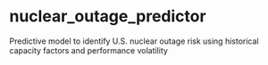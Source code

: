 # nuclear_outage_predictor
Predictive model to identify U.S. nuclear outage risk using historical capacity factors and performance volatility
